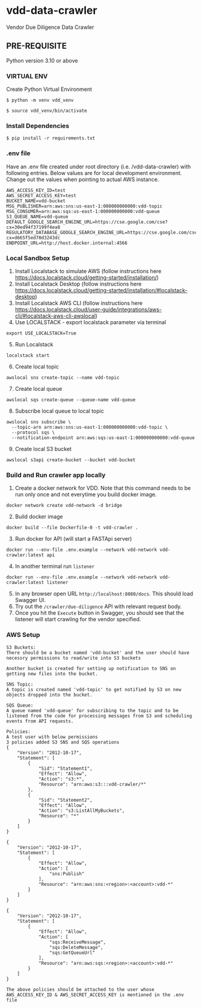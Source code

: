 # vdd-data-crawler
Vendor Due Diligence Data Crawler

## PRE-REQUISITE

Python version 3.10 or above

### VIRTUAL ENV

Create Python Virtual Environment

`$ python -m venv vdd_venv`

`$ source vdd_venv/bin/activate`

### Install Dependencies

`$ pip install -r requirements.txt`

### .env file
Have an .env file created under root directory (i.e. /vdd-data-crawler) with following entries.
Below values are for local development environment. Change out the values when pointing to actual AWS instance.
```commandline
AWS_ACCESS_KEY_ID=test
AWS_SECRET_ACCESS_KEY=test
BUCKET_NAME=vdd-bucket
MSG_PUBLISHER=arn:aws:sns:us-east-1:000000000000:vdd-topic
MSG_CONSUMER=arn:aws:sqs:us-east-1:000000000000:vdd-queue
S3_QUEUE_NAME=vdd-queue
DEFAULT_GOOGLE_SEARCH_ENGINE_URL=https://cse.google.com/cse?cx=30ed94f37199f4ea8
REGULATORY_DATABASE_GOOGLE_SEARCH_ENGINE_URL=https://cse.google.com/cse?cx=d665f5ed70d3243dc
ENDPOINT_URL=http://host.docker.internal:4566
```
### Local Sandbox Setup
1. Install Localstack to simulate AWS (follow instructions here https://docs.localstack.cloud/getting-started/installation/)
2. Install Localstack Desktop (follow instructions here https://docs.localstack.cloud/getting-started/installation/#localstack-desktop)
3. Install Localstack AWS CLI (follow instructions here https://docs.localstack.cloud/user-guide/integrations/aws-cli/#localstack-aws-cli-awslocal)
4. Use LOCALSTACK - export localstack parameter via terminal 
```commandline
export USE_LOCALSTACK=True
```
5. Run Localstack 
```commandline
localstack start
```
6. Create local topic
```commandline
awslocal sns create-topic --name vdd-topic
```
7. Create local queue
```commandline
awslocal sqs create-queue --queue-name vdd-queue
```
8. Subscribe local queue to local topic
```commandline
awslocal sns subscribe \
  --topic-arn arn:aws:sns:us-east-1:000000000000:vdd-topic \
  --protocol sqs \
  --notification-endpoint arn:aws:sqs:us-east-1:000000000000:vdd-queue
```
9. Create local S3 bucket
```commandline
awslocal s3api create-bucket --bucket vdd-bucket
```

### Build and Run crawler app locally
1. Create a docker network for VDD. Note that this command needs to be run only once and not everytime you build docker image.
```commandline
docker network create vdd-network -d bridge
```
2. Build docker image
```commandline
docker build --file Dockerfile-0 -t vdd-crawler .
```
3. Run docker for API (will start a FASTApi server)
```commandline
docker run --env-file .env.example --network vdd-network vdd-crawler:latest api
```
4. In another terminal run `listener`
```commandline
docker run --env-file .env.example --network vdd-network vdd-crawler:latest listener
```
5. In any browser open URL `http://localhost:8080/docs`. This should load Swagger UI.
6. Try out the `/crawler/due-diligence` API with relevant request body.
7. Once you hit the `Execute` button in Swagger, you should see that the listener will start crawling for the vendor specified.

### AWS Setup
```commandline
S3 Buckets:
There should be a bucket named 'vdd-bucket' and the user should have necessry permissions to read/write into S3 buckets

Another bucket is created for setting up notification to SNS on getting new files into the bucket.

SNS Topic:
A topic is created named 'vdd-topic' to get notified by S3 on new objects dropped into the bucket. 

SQS Queue:
A queue named 'vdd-queue' for subscribing to the topic and to be listened from the code for processing messages from S3 and scheduling events from API requests.

Policies:
A test user with below permissions 
3 policies added S3 SNS and SQS operations
{
    "Version": "2012-10-17",
    "Statement": [
        {
            "Sid": "Statement1",
            "Effect": "Allow",
            "Action": "s3:*",
            "Resource": "arn:aws:s3:::vdd-crawler/*"
        },
        {
            "Sid": "Statement2",
            "Effect": "Allow",
            "Action": "s3:ListAllMyBuckets",
            "Resource": "*"
        }
    ]
}

{
    "Version": "2012-10-17",
    "Statement": [
        {
            "Effect": "Allow",
            "Action": [
                "sns:Publish"
            ],
            "Resource": "arn:aws:sns:<region>:<account>:vdd-*"
        }
    ]
}

{
    "Version": "2012-10-17",
    "Statement": [
        {
            "Effect": "Allow",
            "Action": [
                "sqs:ReceiveMessage",
                "sqs:DeleteMessage",
                "sqs:GetQueueUrl"
            ],
            "Resource": "arn:aws:sqs:<region>:<account>:vdd-*"
        }
    ]
}

The above policies should be attached to the user whose 
AWS_ACCESS_KEY_ID & AWS_SECRET_ACCESS_KEY is mentioned in the .env file
```